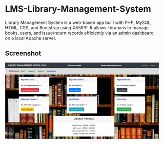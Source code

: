 # LMS-Library-Management-System
Library Management System is a web-based app built with PHP, MySQL, HTML, CSS, and Bootstrap using XAMPP. It allows librarians to manage books, users, and issue/return records efficiently via an admin dashboard on a local Apache server.
## Screenshot

![Library Management System Screenshot](lms_screenshot.png)

